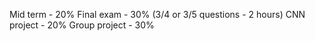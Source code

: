 Mid term -  20%
Final exam - 30% (3/4 or 3/5 questions - 2 hours)
CNN project -  20%
Group project - 30%